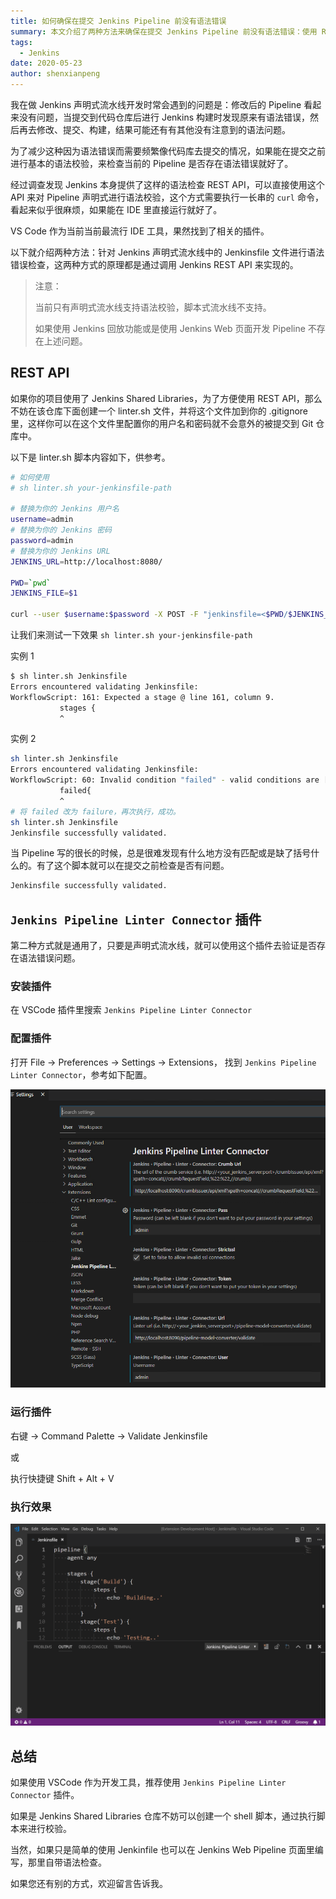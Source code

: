 ```yaml
---
title: 如何确保在提交 Jenkins Pipeline 前没有语法错误
summary: 本文介绍了两种方法来确保在提交 Jenkins Pipeline 前没有语法错误：使用 REST API 进行语法校验和使用 VSCode 插件进行语法检查。
tags:
  - Jenkins
date: 2020-05-23
author: shenxianpeng
---
```


我在做 Jenkins 声明式流水线开发时常会遇到的问题是：修改后的 Pipeline 看起来没有问题，当提交到代码仓库后进行 Jenkins 构建时发现原来有语法错误，然后再去修改、提交、构建，结果可能还有有其他没有注意到的语法问题。

为了减少这种因为语法错误而需要频繁像代码库去提交的情况，如果能在提交之前进行基本的语法校验，来检查当前的 Pipeline 是否存在语法错误就好了。

经过调查发现 Jenkins 本身提供了这样的语法检查 REST API，可以直接使用这个 API 来对 Pipeline 声明式进行语法校验，这个方式需要执行一长串的 `curl` 命令，看起来似乎很麻烦，如果能在 IDE 里直接运行就好了。

VS Code 作为当前当前最流行 IDE 工具，果然找到了相关的插件。

以下就介绍两种方法：针对 Jenkins 声明式流水线中的 Jenkinsfile 文件进行语法错误检查，这两种方式的原理都是通过调用 Jenkins REST API 来实现的。



> 注意：
>
> 当前只有声明式流水线支持语法校验，脚本式流水线不支持。
>
> 如果使用 Jenkins 回放功能或是使用 Jenkins Web 页面开发 Pipeline 不存在上述问题。

## REST API

如果你的项目使用了 Jenkins Shared Libraries，为了方便使用 REST API，那么不妨在该仓库下面创建一个 linter.sh 文件，并将这个文件加到你的 .gitignore 里，这样你可以在这个文件里配置你的用户名和密码就不会意外的被提交到 Git 仓库中。

以下是 linter.sh 脚本内容如下，供参考。

```sh
# 如何使用
# sh linter.sh your-jenkinsfile-path

# 替换为你的 Jenkins 用户名
username=admin
# 替换为你的 Jenkins 密码
password=admin
# 替换为你的 Jenkins URL
JENKINS_URL=http://localhost:8080/

PWD=`pwd`
JENKINS_FILE=$1

curl --user $username:$password -X POST -F "jenkinsfile=<$PWD/$JENKINS_FILE" $JENKINS_URL/pipeline-model-converter/validate
```

让我们来测试一下效果 `sh linter.sh your-jenkinsfile-path`

实例 1

```bash
$ sh linter.sh Jenkinsfile
Errors encountered validating Jenkinsfile:
WorkflowScript: 161: Expected a stage @ line 161, column 9.
           stages {
           ^
```

实例 2

```bash
sh linter.sh Jenkinsfile
Errors encountered validating Jenkinsfile:
WorkflowScript: 60: Invalid condition "failed" - valid conditions are [always, changed, fixed, regression, aborted, success, unsuccessful, unstable, failure, notBuilt, cleanup] @ line 60, column 9.
           failed{
           ^
# 将 failed 改为 failure，再次执行，成功。
sh linter.sh Jenkinsfile
Jenkinsfile successfully validated.
```

当 Pipeline 写的很长的时候，总是很难发现有什么地方没有匹配或是缺了括号什么的。有了这个脚本就可以在提交之前检查是否有问题。

```sh
Jenkinsfile successfully validated.
```

## `Jenkins Pipeline Linter Connector` 插件

第二种方式就是通用了，只要是声明式流水线，就可以使用这个插件去验证是否存在语法错误问题。

### 安装插件

在 VSCode 插件里搜索 `Jenkins Pipeline Linter Connector`

### 配置插件

打开 File -> Preferences -> Settings -> Extensions， 找到 `Jenkins Pipeline Linter Connector`，参考如下配置。

![Jenkins pipeline linter 设置](settings.png)

### 运行插件

右键 -> Command Palette -> Validate Jenkinsfile

或

执行快捷键 Shift + Alt + V

### 执行效果

![Example 1](example1.gif)

## 总结

如果使用 VSCode 作为开发工具，推荐使用 `Jenkins Pipeline Linter Connector` 插件。

如果是 Jenkins Shared Libraries 仓库不妨可以创建一个 shell 脚本，通过执行脚本来进行校验。

当然，如果只是简单的使用 Jenkinfile 也可以在 Jenkins Web Pipeline 页面里编写，那里自带语法检查。

如果您还有别的方式，欢迎留言告诉我。

